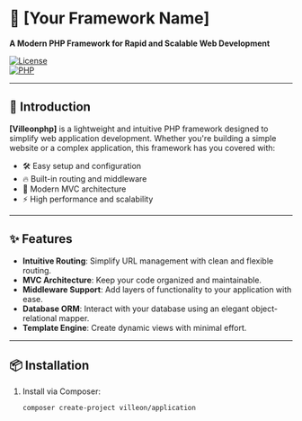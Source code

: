 # 🌟 [Your Framework Name]

**A Modern PHP Framework for Rapid and Scalable Web Development**

[![License](https://img.shields.io/badge/license-MIT-blue.svg)](LICENSE)  
[![PHP](https://img.shields.io/badge/PHP-%3E%3D8.0-blue.svg?style=flat)](https://www.php.net/)  

---

## 🚀 Introduction

**[Villeonphp]** is a lightweight and intuitive PHP framework designed to simplify web application development. Whether you're building a simple website or a complex application, this framework has you covered with:

- 🛠️ Easy setup and configuration
- 🔥 Built-in routing and middleware
- 🌟 Modern MVC architecture
- ⚡ High performance and scalability

---

## ✨ Features

- **Intuitive Routing**: Simplify URL management with clean and flexible routing.
- **MVC Architecture**: Keep your code organized and maintainable.
- **Middleware Support**: Add layers of functionality to your application with ease.
- **Database ORM**: Interact with your database using an elegant object-relational mapper.
- **Template Engine**: Create dynamic views with minimal effort.

---

## 📦 Installation

1. Install via Composer:
   ```bash
   composer create-project villeon/application
